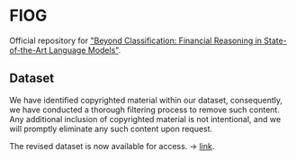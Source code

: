 # FIOG
Official repository for ["Beyond Classification: Financial Reasoning in State-of-the-Art Language Models"](https://arxiv.org/abs/2305.01505).

## Dataset

We have identified copyrighted material within our dataset, consequently, we have conducted a thorough filtering process to remove such content.  Any additional inclusion of copyrighted material is not intentional, and we will promptly eliminate any such content upon request.

The revised dataset is now available for access. -> [link](https://huggingface.co/datasets/amphora/sFIOG).
